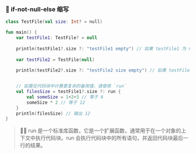 ### 🤔 if-not-null-else 缩写

```kotlin
class TestFile(val size: Int? = null)

fun main() {
    var testFile1: TestFile? = null
    
    println(testFile1?.size ?: "testFile1 empty") // 如果 testFile1 为 null，那么输出“empty”
    
    var testFile2 = TestFile(null)
    
    println(testFile2?.size ?: "testFile2 size empty") // 如果 testFile2 的 size 为 null，那么输出“size empty”


    // 如需在代码块中计算更复杂的备用值，请使用 `run`
    val filesSize = testFile1?.size ?: run {
        val someSize = 1+2+3 // 等于 6
        someSize * 2 // 等于 12
    }
    println(filesSize) // 输出 12
}


```

> 🏃‍♂️ run 是一个标准库函数，它是一个扩展函数，通常用于在一个对象的上下文中执行代码块。run 会执行代码块中的所有语句，并返回代码块最后一行的结果。